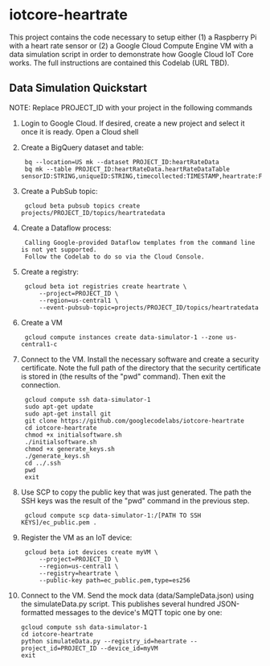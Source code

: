 # iotcore-heartrate

This project contains the code necessary to setup either (1) a Raspberry Pi with a heart rate sensor or (2) a Google Cloud Compute Engine VM with a data simulation script in order to demonstrate how Google Cloud IoT Core works. The full instructions are contained this Codelab (URL TBD).

## Data Simulation Quickstart

NOTE: Replace PROJECT_ID with your project in the following commands

1. Login to Google Cloud. If desired, create a new project and select it once it is ready. Open a Cloud shell

2. Create a BigQuery dataset and table:

        bq --location=US mk --dataset PROJECT_ID:heartRateData
        bq mk --table PROJECT_ID:heartRateData.heartRateDataTable sensorID:STRING,uniqueID:STRING,timecollected:TIMESTAMP,heartrate:FLOAT

3. Create a PubSub topic:

        gcloud beta pubsub topics create projects/PROJECT_ID/topics/heartratedata

4. Create a Dataflow process:

        Calling Google-provided Dataflow templates from the command line is not yet supported. 
        Follow the Codelab to do so via the Cloud Console.

5. Create a registry:

        gcloud beta iot registries create heartrate \
            --project=PROJECT_ID \
            --region=us-central1 \
            --event-pubsub-topic=projects/PROJECT_ID/topics/heartratedata

6. Create a VM

        gcloud compute instances create data-simulator-1 --zone us-central1-c

7. Connect to the VM. Install the necessary software and create a security certificate. Note the full path of the directory that the security certificate is stored in (the results of the "pwd" command). Then exit the connection.

        gcloud compute ssh data-simulator-1
        sudo apt-get update
        sudo apt-get install git
        git clone https://github.com/googlecodelabs/iotcore-heartrate
        cd iotcore-heartrate
        chmod +x initialsoftware.sh
        ./initialsoftware.sh
        chmod +x generate_keys.sh
        ./generate_keys.sh
        cd ../.ssh
        pwd
        exit

8. Use SCP to copy the public key that was just generated. The path the SSH keys was the result of the "pwd" command in the previous step.

        gcloud compute scp data-simulator-1:/[PATH TO SSH KEYS]/ec_public.pem .

9. Register the VM as an IoT device:

        gcloud beta iot devices create myVM \
            --project=PROJECT_ID \
            --region=us-central1 \
            --registry=heartrate \
            --public-key path=ec_public.pem,type=es256

10. Connect to the VM. Send the mock data (data/SampleData.json) using the simulateData.py script. This publishes several hundred JSON-formatted messages to the device's MQTT topic one by one:

        gcloud compute ssh data-simulator-1
        cd iotcore-heartrate
        python simulateData.py --registry_id=heartrate --project_id=PROJECT_ID --device_id=myVM
        exit
